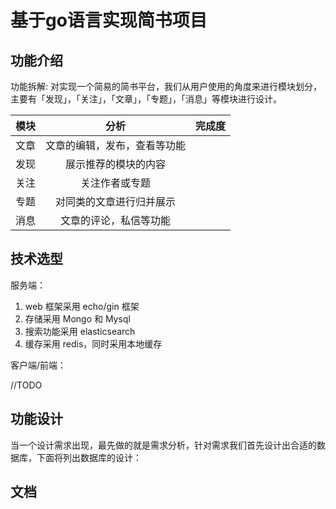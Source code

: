 # 基于go语言实现简书项目

## 功能介绍
功能拆解:
对实现一个简易的简书平台，我们从用户使用的角度来进行模块划分，主要有「发现」，「关注」，「文章」，「专题」，「消息」等模块进行设计。


|模块|分析|完成度|
|:---:|:---:|:---:|
|文章| 文章的编辑，发布，查看等功能|
|发现| 展示推荐的模块的内容|
|关注| 关注作者或专题|
|专题|对同类的文章进行归并展示
|消息|文章的评论，私信等功能|
## 技术选型
服务端：
1. web 框架采用 echo/gin 框架
2. 存储采用 Mongo 和 Mysql
3. 搜索功能采用 elasticsearch
4. 缓存采用 redis，同时采用本地缓存

客户端/前端：

//TODO
## 功能设计
当一个设计需求出现，最先做的就是需求分析，针对需求我们首先设计出合适的数据库，下面将列出数据库的设计：

## 文档

